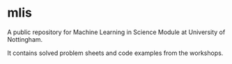 # mlis

A public repository for Machine Learning in Science Module at University of Nottingham.

It contains solved problem sheets and code examples from the workshops.
